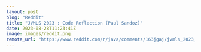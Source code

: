 ```yaml
---
layout: post
blog: "Reddit"
title: "JVMLS 2023 : Code Reflection (Paul Sandoz)"
date: 2023-08-28T11:23:41Z
image: images/reddit.png
remote_url: "https://www.reddit.com/r/java/comments/163jgaj/jvmls_2023_code_reflection_paul_sandoz/"
---
```

